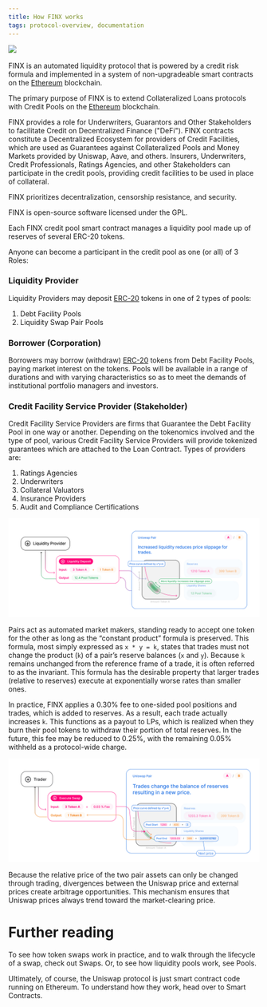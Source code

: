```yaml
---
title: How FINX works
tags: protocol-overview, documentation
---
```


![](/images/FINX_How_it_works.png)

FINX is an automated liquidity protocol that is powered by a <Link to="/docs/v2/protocol-overview/glossary/#credit-risk-formula">credit risk formula</Link> 
and implemented in a system of non-upgradeable smart contracts on the [Ethereum](https://ethereum.org/) blockchain.

The primary purpose of FINX is to extend Collateralized Loans protocols with Credit Pools on the 
[Ethereum](https://ethereum.org/) blockchain.

FINX provides a role for Underwriters, Guarantors and Other Stakeholders to facilitate Credit on 
Decentralized Finance ("DeFi"). FINX contracts constitute a Decentralized Ecosystem for providers of Credit Facilities, 
which are used as Guarantees against Collateralized Pools and Money Markets provided by Uniswap, Aave, and others. 
Insurers, Underwriters, Credit Professionals, Ratings Agencies, and other Stakeholders can participate in the 
credit pools, providing credit facilities to be used in place of collateral.

FINX prioritizes decentralization, censorship resistance, and security.

FINX is open-source software licensed under the GPL.

Each FINX credit pool smart contract manages a liquidity pool made up of reserves of several ERC-20 tokens.

Anyone can become a participant in the credit pool as one (or all) of 3 Roles:

### Liquidity Provider

Liquidity Providers may deposit [ERC-20](https://eips.ethereum.org/EIPS/eip-20) tokens in one of 2 types of pools:

1. Debt Facility Pools
2. Liquidity Swap Pair Pools

### Borrower (Corporation)

Borrowers may borrow (withdraw) [ERC-20](https://eips.ethereum.org/EIPS/eip-20) tokens from Debt Facility Pools, paying 
market interest on the tokens. Pools will be available in a range of durations and with varying characteristics so as to 
meet the demands of institutional portfolio managers and investors.

### Credit Facility Service Provider (Stakeholder)

Credit Facility Service Providers are firms that Guarantee the Debt Facility Pool in one way or another. Depending on the 
tokenomics involved and the type of pool, various Credit Facility Service Providers will provide tokenized
guarantees which are attached to the Loan Contract. Types of providers are:

1. Ratings Agencies
2. Underwriters
3. Collateral Valuators
4. Insurance Providers
5. Audit and Compliance Certifications

![](images/lp.jpg)

Pairs act as automated market makers, standing ready to accept one token for the other as long as the “constant product” formula is preserved. This formula, most simply expressed as `x * y = k`, states that trades must not change the product (`k`) of a pair’s reserve balances (`x` and `y`). Because `k` remains unchanged from the reference frame of a trade, it is often referred to as the invariant. This formula has the desirable property that larger trades (relative to reserves) execute at exponentially worse rates than smaller ones.

In practice, FINX applies a 0.30% fee to one-sided pool positions and trades, which is added to reserves. As a result, each trade actually increases `k`. This functions as a payout to LPs, which is realized when they burn their pool tokens to withdraw their portion of total reserves. In the future, this fee may be reduced to 0.25%, with the remaining 0.05% withheld as a protocol-wide charge.

![](images/trade.jpg)

Because the relative price of the two pair assets can only be changed through trading, divergences between the Uniswap price and external prices create arbitrage opportunities. This mechanism ensures that Uniswap prices always trend toward the market-clearing price.

# Further reading

To see how token swaps work in practice, and to walk through the lifecycle of a swap, check out <Link to="/docs/v2/core-concepts/swaps">Swaps</Link>. Or, to see how liquidity pools work, see <Link to="/docs/v2/core-concepts/pools">Pools</Link>.

Ultimately, of course, the Uniswap protocol is just smart contract code running on Ethereum. To understand how they work, head over to <Link to="/docs/v2/protocol-overview/smart-contracts/">Smart Contracts</Link>.
